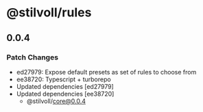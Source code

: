 # @stilvoll/rules

## 0.0.4

### Patch Changes

- ed27979: Expose default presets as set of rules to choose from
- ee38720: Typescript + turborepo
- Updated dependencies [ed27979]
- Updated dependencies [ee38720]
  - @stilvoll/core@0.0.4
